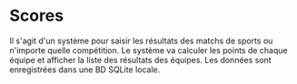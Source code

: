 # Scores

Il s'agit d'un système pour saisir les résultats des matchs de sports ou n'importe quelle compétition. Le système va calculer les points de chaque équipe et afficher la liste des résultats des équipes. Les données sont enregistrées dans une BD SQLite locale.